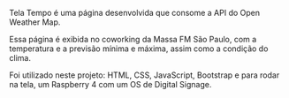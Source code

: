 Tela Tempo é uma página desenvolvida que consome a API do Open Weather Map.

Essa página é exibida no coworking da Massa FM São Paulo, com a temperatura e a previsão mínima e máxima, assim como a condição do clima.

Foi utilizado neste projeto: HTML, CSS, JavaScript, Bootstrap e para rodar na tela, um Raspberry 4 com um OS de Digital Signage.
